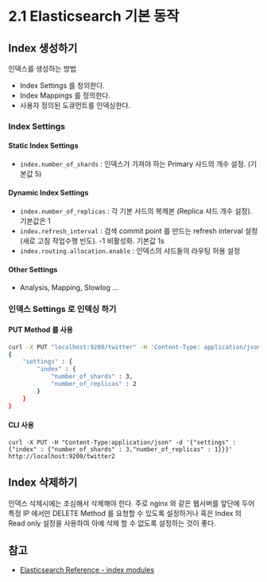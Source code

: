# 2.1 Elasticsearch 기본 동작


## Index 생성하기
인덱스를 생성하는 방법
+ Index Settings 를 정의한다.
+ Index Mappings 를 정의한다. 
+ 사용자 정의된 도큐먼트를 인덱싱한다. 

### Index Settings
#### Static Index Settings
- `index.number_of_shards` : 인덱스가 가져야 하는 Primary 샤드의 개수 설정. (기본값 5)

#### Dynamic Index Settings
- `index.number_of_replicas` : 각 기본 샤드의 복제본 (Replica 샤드 개수 설정). 기본값은 1
- `index.refresh_interval` : 검색 commit point 를 만드는 refresh interval 설정 (새로 고침 작업수행 빈도). -1 비활성화. 기본값 1s
- `index.routing.allocation.enable` : 인덱스의 샤드들의 라우팅 허용 설정

#### Other Settings
* Analysis, Mapping, Slowlog ... 

### 인덱스 Settings 로 인덱싱 하기
#### PUT Method 를 사용
```bash
curl -X PUT "localhost:9200/twitter" -H 'Content-Type: application/json' -d
{
    "settings" : {
        "index" : {
            "number_of_shards" : 3, 
            "number_of_replicas" : 2 
        }
    }
}
```
#### CLI 사용
```curl
curl -X PUT -H "Content-Type:application/json" -d '{"settings" : {"index" : {"number_of_shards" : 3,"number_of_replicas" : 1}}}' http://localhost:9200/twitter2
```

## Index 삭제하기
인덱스 삭제시에는 조심해서 삭제해야 한다. 주로 nginx 와 같은 웹서버를 앞단에 두어 특정 IP 에서만 DELETE Method 를 요청할 수 있도록 설정하거나 혹은 Index 의 Read only 설정을 사용하여 아예 삭제 할 수 없도록 설정하는 것이 좋다.

## 참고
+ [Elasticsearch Reference - index modules](https://www.elastic.co/guide/en/elasticsearch/reference/current/index-modules.html#index-modules-settings)

